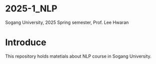 # 2025-1_NLP
Sogang University, 2025 Spring semester, Prof. Lee Hwaran

# Introduce
This repository holds matetials about NLP course in Sogang University.
